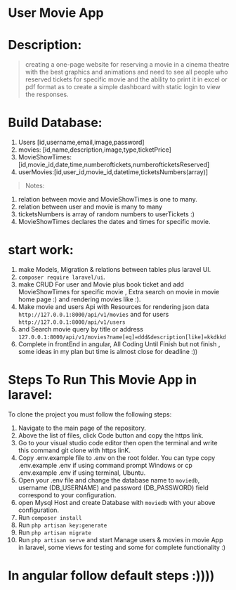# User Movie App

# Description:
> creating a one-page website for reserving a movie in a cinema theatre with the best graphics and animations and need to see all people who reserved tickets for specific movie and the ability to print it in excel or pdf format as to create a simple dashboard with static login to view the responses.

# Build Database: 
 1. Users [id,username,email,image,password]
 2. movies: [id,name,description,image,type,ticketPrice]
 3. MovieShowTimes: [id,movie_id,date,time,numberoftickets,numberofticketsReserved]
 4. userMovies:[id,user_id,movie_id,datetime,ticketsNumbers(array)]
  >Notes:
   1. relation between movie and MovieShowTimes is one to many.
   2. relation between user and movie is many to many
   3. ticketsNumbers is array of random numbers to userTickets :) 
   4. MovieShowTimes declares the dates and times for specific movie.

# start work:
 1. make Models, Migration & relations between tables plus laravel UI.
 2. `composer require laravel/ui`.
 3. make CRUD For user and Movie plus book ticket and add MovieShowTimes for specific movie , Extra search on movie in movie home page :) and rendering movies like :).
 5. Make movie and users  Api with Resources for rendering json data `http://127.0.0.1:8000/api/v1/movies` and for users `http://127.0.0.1:8000/api/v1/users`
 6. and Search movie query by title or address `127.0.0.1:8000/api/v1/movies?name[eq]=ddd&description[like]=kkdkkd`
 7. Complete in frontEnd in angular, All Coding Until Finish but not finish , some ideas in my plan but time is almost close for deadline :))


# Steps To Run This Movie App in laravel:
  To clone the project you must follow the following steps:
  1. Navigate to the main page of the repository.
  2. Above the list of files, click Code button and copy the https link.
  3. Go to your visual studio code editor then open the terminal and write this command git clone with https linK.
  4. Copy .env.example file to .env on the root folder. You can type copy .env.example .env if using command prompt Windows or cp .env.example .env if using terminal, Ubuntu.
  5. Open your .env file and change the database name to `moviedb`, username (DB_USERNAME) and password (DB_PASSWORD) field correspond to your configuration.
  6. open Mysql Host and create Database with `moviedb` with your above configuration.
  6. Run `composer install`
  6. Run `php artisan key:generate`
  7. Run `php artisan migrate`
  9. Run `php artisan serve` and start Manage users & movies in movie App in laravel, some views for testing and some for complete functionality  :) 

# In angular follow default steps :))))
